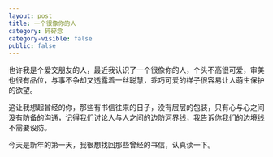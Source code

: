 ```yaml
---
layout: post
title: 一个很像你的人
category: 碎碎念
category-visible: false
public: false
---
```


也许我是个爱交朋友的人，最近我认识了一个很像你的人，个头不高很可爱，审美也很有品位，与事不争却又透露着一丝聪慧，乖巧可爱的样子很容易让人萌生保护的欲望。

这让我想起曾经的你，那些有书信往来的日子，没有层层的包装，只有心与心之间没有防备的沟通，记得我们讨论人与人之间的边防河界线，我告诉你我们的边境线不需要设防。

今天是新年的第一天，我很想找回那些曾经的书信，认真读一下。

